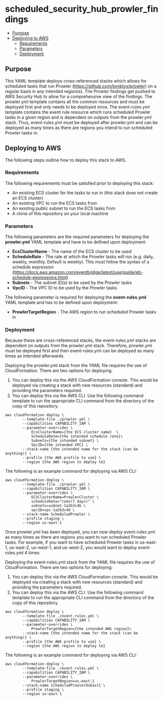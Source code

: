 # scheduled_security_hub_prowler_findings

- [Purpose](#purpose)
- [Deploying to AWS](#deploying-to-aws)
  - [Requirements](#requirements)
  - [Parameters](#parameters)
  - [Deployment](#deployment)

## Purpose

This YAML template deploys cross-referenced stacks which allows for scheduled tasks that run Prowler (https://github.com/toniblyx/prowler) on a regular basis in any intended region(s). The Prowler findings get pushed to AWS Security Hub to allow for a comprehensive view of the findings. The prowler.yml template contains all the common resources and must be deployed first and only needs to be deployed once. The event-rules.yml template contains the event rule resource which runs scheduled Prowler tasks in a given region and is dependent on outputs from the prowler.yml stack. Thus, event-rules.yml must be deployed after prowler.yml and can be deployed as many times as there are regions you intend to run scheduled Prowler tasks in.

## Deploying to AWS

The following steps outline how to deploy this stack to AWS.

### Requirements

The following requirements must be satisfied prior to deploying this stack:
- An existing ECS cluster for the tasks to run in (this stack does not create an ECS cluster)
- An existing VPC to run the ECS tasks from
- An existing public subnet to run the ECS tasks from
- A clone of this repository on your local machine

### Parameters

The following parameters are the required parameters for deploying the **prowler.yml** YAML template and have to be defined upon deployment:
- **EcsClusterName** - The name of the ECS cluster to be used
- **ScheduleRate** - The rate at which the Prowler tasks will run (e.g. daily, weekly, monthly. Default is weekly). This must follow the syntax of a schedule expression (https://docs.aws.amazon.com/eventbridge/latest/userguide/eb-schedule-expressions.html)
- **Subnets** - The subnet ID(s) to be used by the Prowler tasks
- **VpcID** - The VPC ID to be used by the Prowler tasks

The following parameter is required for deploying the **event-rules.yml** YAML template and has to be defined upon deployment:
- **ProwlerTargetRegion** - The AWS region to run scheduled Prowler tasks in

### Deployment

Because these are cross-referenced stacks, the event-rules.yml stacks are dependent on outputs from the prowler.yml stack. Therefore, prowler.yml must be deployed first and then event-rules.yml can be deployed as many times as intended afterwards.

Deploying the prowler.yml stack from the YAML file requires the use of CloudFormation. There are two options for deploying:
1. You can deploy this via the AWS CloudFormation console. This would be deployed via creating a stack with new resources (standard) and providing the parameters required.
2. You can deploy this via the AWS CLI. Use the following command template to run the appropriate CLI command from the directory of the copy of this repository.
```
aws cloudformation deploy \
        --template-file ./prowler.yml \
        --capabilities CAPABILITY_IAM \
        --parameter-overrides \
            EcsClusterName={the ECS cluster name}  \
            ScheduleRate={the intended schedule rate}\
            Subnets={the intended subnet} \
            VpcID={the intended VPC} \
        --stack-name {the intended name for the stack (can be anything)} \
        --profile {the AWS profile to use} \
        --region {the AWS region to deploy to}
```

The following is an example command for deploying via AWS CLI:

```
aws cloudformation deploy \
        --template-file ./prowler.yml \
        --capabilities CAPABILITY_IAM \
        --parameter-overrides \
            ECSClusterName=ProwlerCluster \
            scheduleRate="rate(7 days)" \
            subnets=subnet-1a2b3c4b \
            vpcID=vpc-1a2b3c4d \
        --stack-name ScheduledProwler \
        --profile staging \
        --region us-east-1
```

Once prowler.yml has been deployed, you can now deploy event-rules.yml as many times as there are regions you want to run scheduled Prowler tasks. For example, if you want to have scheduled Prowler tasks in us-east-1, us-east-2, us-west-1, and us-west-2, you would want to deploy event-rules.yml 4 times.

Deploying the event-rules.yml stack from the YAML file requires the use of CloudFormation. There are two options for deploying:
1. You can deploy this via the AWS CloudFormation console. This would be deployed via creating a stack with new resources (standard) and providing the parameters required.
2. You can deploy this via the AWS CLI. Use the following command template to run the appropriate CLI command from the directory of the copy of this repository.
```
aws cloudformation deploy \
        --template-file ./event-rules.yml \
        --capabilities CAPABILITY_IAM \
        --parameter-overrides \
            ProwlerTargetRegion={the intended AWS region}\
        --stack-name {the intended name for the stack (can be anything)} \
        --profile {the AWS profile to use} \
        --region {the AWS region to deploy to}
```

The following is an example command for deploying via AWS CLI:

```
aws cloudformation deploy \
        --template-file ./event-rules.yml \
        --capabilities CAPABILITY_IAM \
        --parameter-overrides \
            ProwlerTargetRegion=us-east-1
        --stack-name ScheduledProwlerUsEast1 \
        --profile staging \
        --region us-east-1
```
